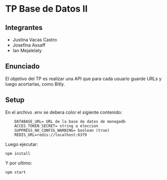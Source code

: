 # TP Base de Datos II

## Integrantes

* Justina Vacas Castro
* Josefina Assaff
* Ian Mejalelaty

## Enunciado

El objetivo del TP es realizar una API que para cada usuario guarde URLs y luego acortarlas, como Bitly.

## Setup

En el archivo .env se debera color el sigiente contenido:

        DATABASE_URL= URL de la base de datos de monogodb
        ACCES_TOKEN_SECRET= string a eleccion
        SUPPRESS_NO_CONFIG_WARNING= boolean (true)
        REDIS_URL=redis://localhost:6379

Luego ejecutar:

```npm install```
    
Y por ultimo:

```npm start```